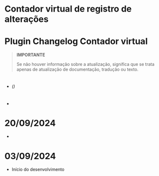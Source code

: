 # Contador virtual de registro de alterações

# Plugin Changelog Contador virtual

>**IMPORTANTE**
>
>Se não houver informação sobre a atualização, significa que se trata apenas de atualização de documentação, tradução ou texto.

# 

-  *()*

# 

- 

# 20/09/2024

- 

# 03/09/2024

- Início do desenvolvimento

